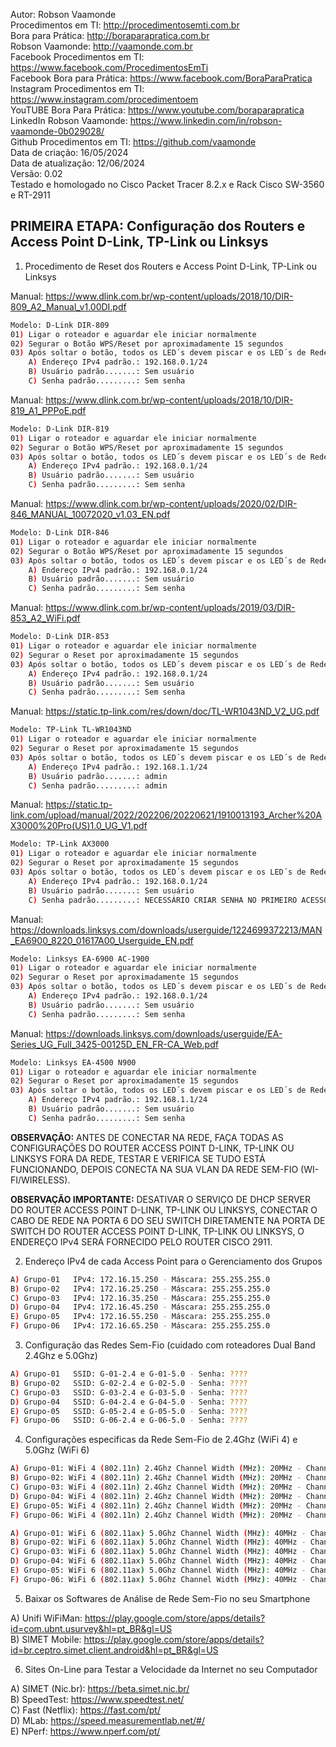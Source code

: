 Autor: Robson Vaamonde<br>
Procedimentos em TI: http://procedimentosemti.com.br<br>
Bora para Prática: http://boraparapratica.com.br<br>
Robson Vaamonde: http://vaamonde.com.br<br>
Facebook Procedimentos em TI: https://www.facebook.com/ProcedimentosEmTi<br>
Facebook Bora para Prática: https://www.facebook.com/BoraParaPratica<br>
Instagram Procedimentos em TI: https://www.instagram.com/procedimentoem<br>
YouTUBE Bora Para Prática: https://www.youtube.com/boraparapratica<br>
LinkedIn Robson Vaamonde: https://www.linkedin.com/in/robson-vaamonde-0b029028/<br>
Github Procedimentos em TI: https://github.com/vaamonde<br>
Data de criação: 16/05/2024<br>
Data de atualização: 12/06/2024<br>
Versão: 0.02<br>
Testado e homologado no Cisco Packet Tracer 8.2.x e Rack Cisco SW-3560 e RT-2911

## PRIMEIRA ETAPA: Configuração dos Routers e Access Point D-Link, TP-Link ou Linksys

01. Procedimento de Reset dos Routers e Access Point D-Link, TP-Link ou Linksys

Manual: https://www.dlink.com.br/wp-content/uploads/2018/10/DIR-809_A2_Manual_v1.00DI.pdf
```bash
Modelo: D-Link DIR-809
01) Ligar o roteador e aguardar ele iniciar normalmente
02) Segurar o Botão WPS/Reset por aproximadamente 15 segundos
03) Após soltar o botão, todos os LED´s devem piscar e os LED´s de Rede fica ligado e depois apaga.
    A) Endereço IPv4 padrão.: 192.168.0.1/24
    B) Usuário padrão.......: Sem usuário
    C) Senha padrão.........: Sem senha
```

Manual: https://www.dlink.com.br/wp-content/uploads/2018/10/DIR-819_A1_PPPoE.pdf
```bash
Modelo: D-Link DIR-819
01) Ligar o roteador e aguardar ele iniciar normalmente
02) Segurar o Botão WPS/Reset por aproximadamente 15 segundos
03) Após soltar o botão, todos os LED´s devem piscar e os LED´s de Rede fica ligado e depois apaga.
    A) Endereço IPv4 padrão.: 192.168.0.1/24
    B) Usuário padrão.......: Sem usuário
    C) Senha padrão.........: Sem senha
```

Manual: https://www.dlink.com.br/wp-content/uploads/2020/02/DIR-846_MANUAL_10072020_v1.03_EN.pdf
```bash
Modelo: D-Link DIR-846
01) Ligar o roteador e aguardar ele iniciar normalmente
02) Segurar o Botão WPS/Reset por aproximadamente 15 segundos
03) Após soltar o botão, todos os LED´s devem piscar e os LED´s de Rede fica ligado e depois apaga.
    A) Endereço IPv4 padrão.: 192.168.0.1/24
    B) Usuário padrão.......: Sem usuário
    C) Senha padrão.........: Sem senha
```

Manual: https://www.dlink.com.br/wp-content/uploads/2019/03/DIR-853_A2_WiFi.pdf
```bash
Modelo: D-Link DIR-853
01) Ligar o roteador e aguardar ele iniciar normalmente
02) Segurar o Reset por aproximadamente 15 segundos
03) Após soltar o botão, todos os LED´s devem piscar e os LED´s de Rede fica ligado e depois apaga.
    A) Endereço IPv4 padrão.: 192.168.0.1/24
    B) Usuário padrão.......: Sem usuário
    C) Senha padrão.........: Sem senha
```

Manual: https://static.tp-link.com/res/down/doc/TL-WR1043ND_V2_UG.pdf
```bash
Modelo: TP-Link TL-WR1043ND
01) Ligar o roteador e aguardar ele iniciar normalmente
02) Segurar o Reset por aproximadamente 15 segundos
03) Após soltar o botão, todos os LED´s devem piscar e os LED´s de Rede fica ligado e depois apaga.
    A) Endereço IPv4 padrão.: 192.168.1.1/24
    B) Usuário padrão.......: admin
    C) Senha padrão.........: admin
```

Manual: https://static.tp-link.com/upload/manual/2022/202206/20220621/1910013193_Archer%20AX3000%20Pro(US)1.0_UG_V1.pdf
```bash
Modelo: TP-Link AX3000
01) Ligar o roteador e aguardar ele iniciar normalmente
02) Segurar o Reset por aproximadamente 15 segundos
03) Após soltar o botão, todos os LED´s devem piscar e os LED´s de Rede fica ligado e depois apaga.
    A) Endereço IPv4 padrão.: 192.168.0.1/24
    B) Usuário padrão.......: Sem usuário
    C) Senha padrão.........: NECESSÁRIO CRIAR SENHA NO PRIMEIRO ACESSO
```

Manual: https://downloads.linksys.com/downloads/userguide/1224699372213/MAN_EA6900_8220_01617A00_Userguide_EN.pdf
```bash
Modelo: Linksys EA-6900 AC-1900
01) Ligar o roteador e aguardar ele iniciar normalmente
02) Segurar o Reset por aproximadamente 15 segundos
03) Após soltar o botão, todos os LED´s devem piscar e os LED´s de Rede fica ligado e depois apaga.
    A) Endereço IPv4 padrão.: 192.168.0.1/24
    B) Usuário padrão.......: Sem usuário
    C) Senha padrão.........: Sem senha
```

Manual: https://downloads.linksys.com/downloads/userguide/EA-Series_UG_Full_3425-00125D_EN_FR-CA_Web.pdf
```bash
Modelo: Linksys EA-4500 N900
01) Ligar o roteador e aguardar ele iniciar normalmente
02) Segurar o Reset por aproximadamente 15 segundos
03) Após soltar o botão, todos os LED´s devem piscar e os LED´s de Rede fica ligado e depois apaga.
    A) Endereço IPv4 padrão.: 192.168.1.1/24
    B) Usuário padrão.......: Sem usuário
    C) Senha padrão.........: Sem senha
```

**OBSERVAÇÃO:** ANTES DE CONECTAR NA REDE, FAÇA TODAS AS CONFIGURAÇÕES DO ROUTER ACCESS POINT D-LINK, TP-LINK OU LINKSYS FORA DA REDE, TESTAR E VERIFICA SE TUDO ESTÁ FUNCIONANDO, DEPOIS CONECTA NA SUA VLAN DA REDE SEM-FIO (WI-FI/WIRELESS).

**OBSERVAÇÃO IMPORTANTE:** DESATIVAR O SERVIÇO DE DHCP SERVER DO ROUTER ACCESS POINT D-LINK, TP-LINK OU LINKSYS, CONECTAR O CABO DE REDE NA PORTA 6 DO SEU SWITCH DIRETAMENTE NA PORTA DE SWITCH DO ROUTER ACCESS POINT D-LINK, TP-LINK OU LINKSYS, O ENDEREÇO IPv4 SERÁ FORNECIDO PELO ROUTER CISCO 2911.

02. Endereço IPv4 de cada Access Point para o Gerenciamento dos Grupos
```bash
A) Grupo-01   IPv4: 172.16.15.250 - Máscara: 255.255.255.0
B) Grupo-02   IPv4: 172.16.25.250 - Máscara: 255.255.255.0
C) Grupo-03   IPv4: 172.16.35.250 - Máscara: 255.255.255.0
D) Grupo-04   IPv4: 172.16.45.250 - Máscara: 255.255.255.0
E) Grupo-05   IPv4: 172.16.55.250 - Máscara: 255.255.255.0
F) Grupo-06   IPv4: 172.16.65.250 - Máscara: 255.255.255.0
```

03. Configuração das Redes Sem-Fio (cuidado com roteadores Dual Band 2.4Ghz e 5.0Ghz)
```bash
A) Grupo-01   SSID: G-01-2.4 e G-01-5.0 - Senha: ????
B) Grupo-02   SSID: G-02-2.4 e G-02-5.0 - Senha: ????
C) Grupo-03   SSID: G-03-2.4 e G-03-5.0 - Senha: ????
D) Grupo-04   SSID: G-04-2.4 e G-04-5.0 - Senha: ????
E) Grupo-05   SSID: G-05-2.4 e G-05-5.0 - Senha: ????
F) Grupo-06   SSID: G-06-2.4 e G-06-5.0 - Senha: ????
```

04. Configurações especificas da Rede Sem-Fio de 2.4Ghz (WiFi 4) e 5.0Ghz (WiFi 6)
```bash
A) Grupo-01: WiFi 4 (802.11n) 2.4Ghz Channel Width (MHz): 20MHz - Channel: 01 - Transmit Power: Medium - Security Protocol: WPA2 Personal
B) Grupo-02: WiFi 4 (802.11n) 2.4Ghz Channel Width (MHz): 20MHz - Channel: 06 - Transmit Power: Medium - Security Protocol: WPA2 Personal
C) Grupo-03: WiFi 4 (802.11n) 2.4Ghz Channel Width (MHz): 20MHz - Channel: 11 - Transmit Power: Medium - Security Protocol: WPA2 Personal
D) Grupo-04: WiFi 4 (802.11n) 2.4Ghz Channel Width (MHz): 20MHz - Channel: 01 - Transmit Power: Medium - Security Protocol: WPA2 Personal
E) Grupo-05: WiFi 4 (802.11n) 2.4Ghz Channel Width (MHz): 20MHz - Channel: 06 - Transmit Power: Medium - Security Protocol: WPA2 Personal
F) Grupo-06: WiFi 4 (802.11n) 2.4Ghz Channel Width (MHz): 20MHz - Channel: 11 - Transmit Power: Medium - Security Protocol: WPA2 Personal

A) Grupo-01: WiFi 6 (802.11ax) 5.0Ghz Channel Width (MHz): 40MHz - Channel: 038 - Transmit Power: High - Security Protocol: WPA2 Personal
B) Grupo-02: WiFi 6 (802.11ax) 5.0Ghz Channel Width (MHz): 40MHz - Channel: 046 - Transmit Power: High - Security Protocol: WPA2 Personal
C) Grupo-03: WiFi 6 (802.11ax) 5.0Ghz Channel Width (MHz): 40MHz - Channel: 151 - Transmit Power: High - Security Protocol: WPA2 Personal
D) Grupo-04: WiFi 6 (802.11ax) 5.0Ghz Channel Width (MHz): 40MHz - Channel: 159 - Transmit Power: High - Security Protocol: WPA2 Personal
E) Grupo-05: WiFi 6 (802.11ax) 5.0Ghz Channel Width (MHz): 40MHz - Channel: 038 - Transmit Power: High - Security Protocol: WPA2 Personal
F) Grupo-06: WiFi 6 (802.11ax) 5.0Ghz Channel Width (MHz): 40MHz - Channel: 046 - Transmit Power: High - Security Protocol: WPA2 Personal
```

05. Baixar os Softwares de Análise de Rede Sem-Fio no seu Smartphone

A) Unifi WiFiMan: https://play.google.com/store/apps/details?id=com.ubnt.usurvey&hl=pt_BR&gl=US<br>
B) SIMET Mobile: https://play.google.com/store/apps/details?id=br.ceptro.simet.client.android&hl=pt_BR&gl=US<br>

06. Sites On-Line para Testar a Velocidade da Internet no seu Computador

A) SIMET (Nic.br): https://beta.simet.nic.br/<br>
B) SpeedTest: https://www.speedtest.net/<br>
C) Fast (Netflix): https://fast.com/pt/<br>
D) MLab: https://speed.measurementlab.net/#/<br>
E) NPerf: https://www.nperf.com/pt/<br>

